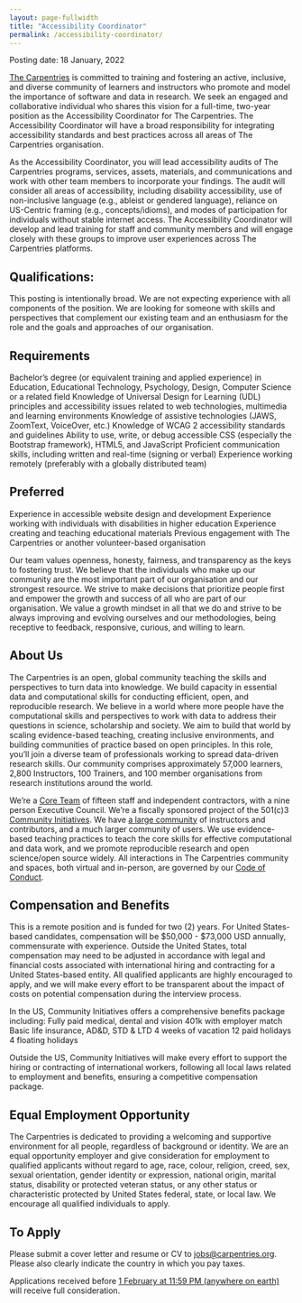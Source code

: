 ```yaml
---
layout: page-fullwidth
title: "Accessibility Coordinator"
permalink: /accessibility-coordinator/
---
```


Posting date: 18 January, 2022

[The Carpentries](http://carpentries.org/) is committed to training and fostering an active, inclusive, and diverse community of learners and instructors who promote and model the importance of software and data in research. We seek an engaged and collaborative individual who shares this vision for a full-time, two-year position as the Accessibility Coordinator for The Carpentries. The Accessibility Coordinator will have a broad responsibility for integrating accessibility standards and best practices across all areas of The Carpentries organisation.

As the Accessibility Coordinator, you will lead accessibility audits of The Carpentries programs, services, assets, materials, and communications and work with other team members to incorporate your findings. The audit will consider all areas of accessibility, including disability accessibility, use of non-inclusive language (e.g., ableist or gendered language), reliance on US-Centric framing (e.g., concepts/idioms), and modes of participation for individuals without stable internet access. The Accessibility Coordinator will develop and lead training for staff and community members and will engage closely with these groups to improve user experiences across The Carpentries platforms.

## Qualifications:
This posting is intentionally broad. We are not expecting experience with all components of the position. We are looking for someone with skills and perspectives that complement our existing team and an enthusiasm for the role and the goals and approaches of our organisation.

## Requirements
Bachelor’s degree (or equivalent training and applied experience) in Education, Educational Technology, Psychology, Design, Computer Science or a related field
Knowledge of Universal Design for Learning (UDL) principles and accessibility issues related to web technologies, multimedia and learning environments
Knowledge of assistive technologies (JAWS, ZoomText, VoiceOver, etc.)
Knowledge of WCAG 2 accessibility standards and guidelines
Ability to use, write, or debug accessible CSS  (especially the Bootstrap framework), HTML5, and JavaScript
Proficient communication skills, including written and real-time (signing or verbal)
Experience working remotely (preferably with a globally distributed team)

## Preferred
Experience in accessible website design and development
Experience working with individuals with disabilities in higher education
Experience creating and teaching educational materials
Previous engagement with The Carpentries or another volunteer-based organisation

Our team values openness, honesty, fairness, and transparency as the keys to fostering trust. We believe that the individuals who make up our community are the most important part of our organisation and our strongest resource. We strive to make decisions that prioritize people first and empower the growth and success of all who are part of our organisation. We value a growth mindset in all that we do and strive to be always improving and evolving ourselves and our methodologies, being receptive to feedback, responsive, curious, and willing to learn.

## About Us

The Carpentries is an open, global community teaching the skills and perspectives to turn data into knowledge. We build capacity in essential data and computational skills for conducting efficient, open, and reproducible research. We believe in a world where more people have the computational skills and perspectives to work with data to address their questions in science, scholarship and society. We aim to build that world by scaling evidence-based teaching, creating inclusive environments, and building communities of practice based on open principles. In this role, you’ll join a diverse team of professionals working to spread data-driven research skills. Our community comprises approximately 57,000 learners, 2,800 Instructors, 100 Trainers, and 100 member organisations from research institutions around the world.

We’re a [Core Team](https://carpentries.org/team/) of fifteen staff and independent contractors, with a nine person Executive Council. We’re a fiscally sponsored project of the 501(c)3 [Community Initiatives](http://communityin.org/). We have [a large community](https://carpentries.org/instructors-map/) of instructors and contributors, and a much larger community of users. We use evidence-based teaching practices to teach the core skills for effective computational and data work, and we promote reproducible research and open science/open source widely. All interactions in The Carpentries community and spaces, both virtual and in-person, are governed by our [Code of Conduct](https://docs.carpentries.org/topic_folders/policies/code-of-conduct.html#code-of-conduct-detailed-view).

## Compensation and Benefits
This is a remote position and is funded for two (2) years. For United States-based candidates, compensation will be $50,000 - $73,000 USD annually, commensurate with experience. Outside the United States, total compensation may need to be adjusted in accordance with legal and financial costs associated with international hiring and contracting for a United States-based entity. All qualified applicants are highly encouraged to apply, and we will make every effort to be transparent about the impact of costs on potential compensation during the interview process.

In the US, Community Initiatives offers a comprehensive benefits package including:
Fully paid medical, dental and vision
401k with employer match
Basic life insurance, AD&D, STD & LTD
4 weeks of vacation
12 paid holidays
4 floating holidays

Outside the US, Community Initiatives will make every effort to support the hiring or contracting of international workers, following all local laws related to employment and benefits, ensuring a competitive compensation package.

## Equal Employment Opportunity
The Carpentries is dedicated to providing a welcoming and supportive environment for all people, regardless of background or identity. We are an equal opportunity employer and give consideration for employment to qualified applicants without regard to age, race, colour, religion, creed, sex, sexual orientation, gender identity or expression, national origin, marital status, disability or protected veteran status, or any other status or characteristic protected by United States federal, state, or local law. We encourage all qualified individuals to apply.

## To Apply
Please submit a cover letter and resume or CV to jobs@carpentries.org. Please also clearly indicate the country in which you pay taxes.

Applications received before [1 February at 11:59 PM (anywhere on earth)](https://www.timeanddate.com/worldclock/fixedtime.html?msg=Priority+consideration+deadline+%28Accessibility+Coordinator%29&iso=20220201T235959&p1=3399) will receive full consideration.
